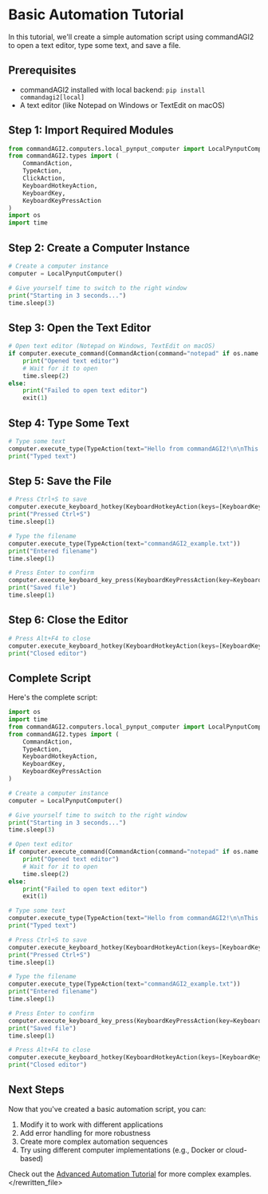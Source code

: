 # Basic Automation Tutorial

In this tutorial, we'll create a simple automation script using commandAGI2 to open a text editor, type some text, and save a file.

## Prerequisites

- commandAGI2 installed with local backend: `pip install commandagi2[local]`
- A text editor (like Notepad on Windows or TextEdit on macOS)

## Step 1: Import Required Modules

```python
from commandAGI2.computers.local_pynput_computer import LocalPynputComputer
from commandAGI2.types import (
    CommandAction,
    TypeAction,
    ClickAction,
    KeyboardHotkeyAction,
    KeyboardKey,
    KeyboardKeyPressAction
)
import os
import time
```

## Step 2: Create a Computer Instance

```python
# Create a computer instance
computer = LocalPynputComputer()

# Give yourself time to switch to the right window
print("Starting in 3 seconds...")
time.sleep(3)
```

## Step 3: Open the Text Editor

```python
# Open text editor (Notepad on Windows, TextEdit on macOS)
if computer.execute_command(CommandAction(command="notepad" if os.name == "nt" else "open -a TextEdit")):
    print("Opened text editor")
    # Wait for it to open
    time.sleep(2)
else:
    print("Failed to open text editor")
    exit(1)
```

## Step 4: Type Some Text

```python
# Type some text
computer.execute_type(TypeAction(text="Hello from commandAGI2!\n\nThis file was created automatically."))
print("Typed text")
```

## Step 5: Save the File

```python
# Press Ctrl+S to save
computer.execute_keyboard_hotkey(KeyboardHotkeyAction(keys=[KeyboardKey.CTRL, KeyboardKey.S]))
print("Pressed Ctrl+S")
time.sleep(1)

# Type the filename
computer.execute_type(TypeAction(text="commandAGI2_example.txt"))
print("Entered filename")
time.sleep(1)

# Press Enter to confirm
computer.execute_keyboard_key_press(KeyboardKeyPressAction(key=KeyboardKey.ENTER))
print("Saved file")
time.sleep(1)
```

## Step 6: Close the Editor

```python
# Press Alt+F4 to close
computer.execute_keyboard_hotkey(KeyboardHotkeyAction(keys=[KeyboardKey.ALT, KeyboardKey.F4]))
print("Closed editor")
```

## Complete Script

Here's the complete script:

```python
import os
import time
from commandAGI2.computers.local_pynput_computer import LocalPynputComputer
from commandAGI2.types import (
    CommandAction,
    TypeAction,
    KeyboardHotkeyAction,
    KeyboardKey,
    KeyboardKeyPressAction
)

# Create a computer instance
computer = LocalPynputComputer()

# Give yourself time to switch to the right window
print("Starting in 3 seconds...")
time.sleep(3)

# Open text editor
if computer.execute_command(CommandAction(command="notepad" if os.name == "nt" else "open -a TextEdit")):
    print("Opened text editor")
    # Wait for it to open
    time.sleep(2)
else:
    print("Failed to open text editor")
    exit(1)

# Type some text
computer.execute_type(TypeAction(text="Hello from commandAGI2!\n\nThis file was created automatically."))
print("Typed text")

# Press Ctrl+S to save
computer.execute_keyboard_hotkey(KeyboardHotkeyAction(keys=[KeyboardKey.CTRL, KeyboardKey.S]))
print("Pressed Ctrl+S")
time.sleep(1)

# Type the filename
computer.execute_type(TypeAction(text="commandAGI2_example.txt"))
print("Entered filename")
time.sleep(1)

# Press Enter to confirm
computer.execute_keyboard_key_press(KeyboardKeyPressAction(key=KeyboardKey.ENTER))
print("Saved file")
time.sleep(1)

# Press Alt+F4 to close
computer.execute_keyboard_hotkey(KeyboardHotkeyAction(keys=[KeyboardKey.ALT, KeyboardKey.F4]))
print("Closed editor")
```

## Next Steps

Now that you've created a basic automation script, you can:

1. Modify it to work with different applications
2. Add error handling for more robustness
3. Create more complex automation sequences
4. Try using different computer implementations (e.g., Docker or cloud-based)

Check out the [Advanced Automation Tutorial](advanced_automation.md) for more complex examples.
</rewritten_file>
